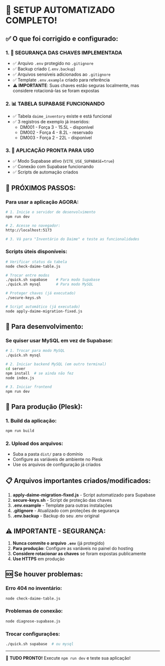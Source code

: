 # 🎉 SETUP AUTOMATIZADO COMPLETO!

## ✅ O que foi corrigido e configurado:

### 1. 🔐 **SEGURANÇA DAS CHAVES IMPLEMENTADA**

- ✅ Arquivo `.env` protegido no `.gitignore`
- ✅ Backup criado (`.env.backup`)
- ✅ Arquivos sensíveis adicionados ao `.gitignore`
- ✅ Template `.env.example` criado para referência
- ⚠️ **IMPORTANTE**: Suas chaves estão seguras localmente, mas considere rotacioná-las se foram expostas

### 2. 📊 **TABELA SUPABASE FUNCIONANDO**

- ✅ Tabela `daime_inventory` existe e está funcional
- ✅ 3 registros de exemplo já inseridos:
  - DM001 - Força 3 - 15.5L - disponível
  - DM002 - Força 4 - 8.2L - reservado
  - DM003 - Força 2 - 22L - disponível

### 3. 🚀 **APLICAÇÃO PRONTA PARA USO**

- ✅ Modo Supabase ativo (`VITE_USE_SUPABASE=true`)
- ✅ Conexão com Supabase funcionando
- ✅ Scripts de automação criados

## 🎯 PRÓXIMOS PASSOS:

### Para usar a aplicação AGORA:

```bash
# 1. Inicie o servidor de desenvolvimento
npm run dev

# 2. Acesse no navegador:
http://localhost:5173

# 3. Vá para "Inventário do Daime" e teste as funcionalidades
```

### Scripts úteis disponíveis:

```bash
# Verificar status da tabela
node check-daime-table.js

# Trocar entre modos
./quick.sh supabase    # Para modo Supabase
./quick.sh mysql       # Para modo MySQL

# Proteger chaves (já executado)
./secure-keys.sh

# Script automático (já executado)
node apply-daime-migration-fixed.js
```

## 🔧 Para desenvolvimento:

### Se quiser usar MySQL em vez de Supabase:

```bash
# 1. Trocar para modo MySQL
./quick.sh mysql

# 2. Iniciar backend MySQL (em outro terminal)
cd server
npm install  # se ainda não fez
node index.js

# 3. Iniciar frontend
npm run dev
```

## 🚀 Para produção (Plesk):

### 1. Build da aplicação:

```bash
npm run build
```

### 2. Upload dos arquivos:

- Suba a pasta `dist/` para o domínio
- Configure as variáveis de ambiente no Plesk
- Use os arquivos de configuração já criados

## 📋 Arquivos importantes criados/modificados:

1. **apply-daime-migration-fixed.js** - Script automatizado para Supabase
2. **secure-keys.sh** - Script de proteção das chaves
3. **.env.example** - Template para outras instalações
4. **.gitignore** - Atualizado com proteções de segurança
5. **.env.backup** - Backup do seu .env original

## ⚠️ IMPORTANTE - SEGURANÇA:

1. **Nunca commite o arquivo `.env`** (já protegido)
2. **Para produção**: Configure as variáveis no painel do hosting
3. **Considere rotacionar as chaves** se foram expostas publicamente
4. **Use HTTPS** em produção

## 🆘 Se houver problemas:

### Erro 404 no inventário:

```bash
node check-daime-table.js
```

### Problemas de conexão:

```bash
node diagnose-supabase.js
```

### Trocar configurações:

```bash
./quick.sh supabase  # ou mysql
```

---

🎉 **TUDO PRONTO!** Execute `npm run dev` e teste sua aplicação!
